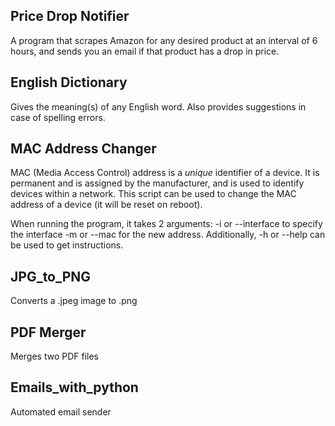 ## Price Drop Notifier
A program that scrapes Amazon for any desired product at an interval of 6 hours, and sends you an email if that product has a drop in price.

## English Dictionary
Gives the meaning(s) of any English word. Also provides suggestions in case of spelling errors. 

## MAC Address Changer
MAC (Media Access Control) address is a *unique* identifier of a device. It is permanent and is assigned by the manufacturer, and is used to identify devices 
within a network. This script can be used to change the MAC address of a device (it will be reset on reboot).

When running the program, it takes 2 arguments:
-i or --interface to specify the interface
-m or --mac for the new address. 
Additionally, -h or --help can be used to get instructions.


## JPG_to_PNG
Converts a .jpeg image to .png

## PDF Merger
Merges two PDF files

## Emails_with_python
Automated email sender 

